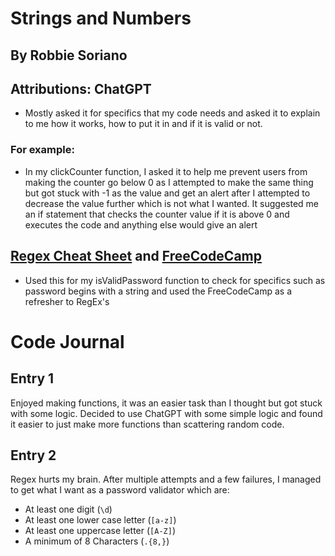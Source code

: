 # Strings and Numbers

## By Robbie Soriano

## Attributions: ChatGPT
- Mostly asked it for specifics that my code needs and asked it to explain to me how it works, how to put it in and if it is valid or not.
### For example:
- In my clickCounter function, I asked it to help me prevent users from making the counter go below 0 as I attempted to make the same thing but got stuck with -1 as the value and get an alert after I attempted to decrease the value further which is not what I wanted. It suggested me an if statement that checks the counter value if it is above 0 and executes the code and anything else would give an alert
## [Regex Cheat Sheet](https://fireship.io/lessons/regex-cheat-sheet-js/) and [FreeCodeCamp](https://www.freecodecamp.org/learn/)
- Used this for my isValidPassword function to check for specifics such as password begins with a string and used the FreeCodeCamp as a refresher to RegEx's

# Code Journal

## Entry 1
 Enjoyed making functions, it was an easier task than I thought but got stuck with some logic. Decided to use ChatGPT with some simple logic and found it easier to just make more functions than scattering random code.

## Entry 2
 Regex hurts my brain. After multiple attempts and a few failures, I managed to get what I want as a password validator which are:
- At least one digit (`\d`)
- At least one lower case letter (`[a-z]`)
- At least one uppercase letter (`[A-Z]`)
- A minimum of 8 Characters (`.{8,}`)

